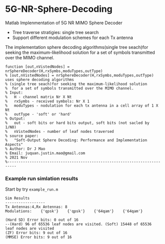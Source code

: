 # 5G-NR-Sphere-Decoding
Matlab Implenmentation of 5G NR MIMO Sphere Decoder
- Tree traverse stratigies: single tree search 
- Support different modulation schemes for each Tx antenna

The implementation sphere decoding algorithms(single tree seach)for seeking the maximum-likelihood solution 
for a set of symbols transmitted over the MIMO channel. 
```
function [out,nVistedNodes] = nrSphereDecoder(H,rxSymbs,moduTypes,outType)
% [out,nVistedNodes] = nrSphereDecoder(H,rxSymbs,moduTypes,outType) uses sphere decoding algorithms
% (single tree seach)for seeking the maximum-likelihood solution 
%  for a set of symbols transmitted over the MIMO channel. 
% Input:
%   H - channel matrix Nr X Nt
%   rxSymbs - received symbols: Nr X 1
%   moduTypes - nodulation for each tx antenna in a cell array of 1 X Nt
%   outType - 'soft' or 'hard'
% Output:
%   out - soft bits or hard bits output, soft bits (not sacled by 1/N0)
%   nVistedNodes - number of leaf nodes traversed
% source paper: 
%   "Soft-Output Sphere Decoding: Performance and Implementation Aspects"
% Author: Dr J Mao
% Email: juquan.justin.mao@gmail.com
% 2021 Nov
%--------------------------------------------------------------------------
```

### Example run simlation results
Start by try `example_run.m`

```
Sim Results
------------------
Tx Antennas:4,Rx Antennas: 8 
Modulations:    {'qpsk'}    {'qpsk'}    {'64qam'}    {'64qam'}

(Hard SD) Error bits: 0 out of 16
--(Hard) 96 of 65536 leaf nodes are visited. (Soft) 15448 of 65536 leaf nodes are visited
(ZF) Error bits: 9 out of 16
(MMSE) Error bits: 9 out of 16
```
